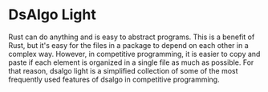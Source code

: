 # DsAlgo Light

Rust can do anything and is easy to abstract programs. This is a benefit of Rust, but it's easy for the files in a package to depend on each other in a complex way.
However, in competitive programming, it is easier to copy and paste if each element is organized in a single file as much as possible.
For that reason, dsalgo light is a simplified collection of some of the most frequently used features of dsalgo in competitive programming.